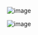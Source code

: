 ![image](https://github.com/user-attachments/assets/e7276d66-f222-4930-a7e5-da1351ee269d)






![image](https://github.com/user-attachments/assets/4d36c5b7-712e-4ccb-b7fe-9edae6879c71)
